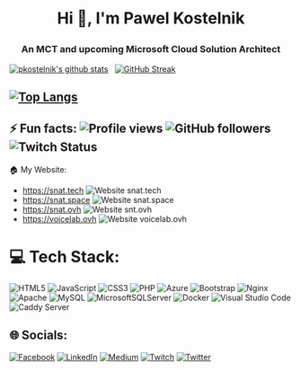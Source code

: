 # <p align="center">Hi 👋, I'm Pawel Kostelnik</p>
### <p align="center">An MCT and upcoming Microsoft Cloud Solution Architect</p>

[![pkostelnik's github stats](https://github-readme-stats.vercel.app/api?username=pkostelnik&theme=chartreuse-dark&show_icons=true)](https://github.com/anuraghazra/github-readme-stats) &nbsp; [![GitHub Streak](https://streak-stats.demolab.com?user=pkostelnik)](https://git.io/streak-stats)

 [![Top Langs](https://github-readme-stats.vercel.app/api/top-langs/?username=pkostelnik&theme=chartreuse-dark)](https://github.com/anuraghazra/github-readme-stats)
 --
 ⚡ Fun facts: ![Profile views](https://gpvc.arturio.dev/pkostelnik) ![GitHub followers](https://img.shields.io/github/followers/pkostelnik?style=plastic) ![Twitch Status](https://img.shields.io/twitch/status/sulvain?style=plastic)
 --
 🏠 My Website: 
 - https://snat.tech ![Website snat.tech](https://img.shields.io/website?down_color=red&down_message=offline&style=plastic&up_color=green&up_message=online&url=https%3A%2F%2Fsnat.tech)
 - https://snat.space ![Website snat.space](https://img.shields.io/website?down_color=red&down_message=offline&style=plastic&up_color=green&up_message=online&url=https%3A%2F%2Fsnat.space)
 - https://snat.ovh ![Website snt.ovh](https://img.shields.io/website?down_color=red&down_message=offline&style=plastic&up_color=green&up_message=online&url=https%3A%2F%2Fsnat.ovh)
 - https://voicelab.ovh ![Website voicelab.ovh](https://img.shields.io/website?down_color=red&down_message=offline&style=plastic&up_color=green&up_message=online&url=https%3A%2F%2Fvoicelab.ovh)

# 💻 Tech Stack:
![HTML5](https://img.shields.io/badge/html5-%23E34F26.svg?style=plastic&logo=html5&logoColor=white) ![JavaScript](https://img.shields.io/badge/javascript-%23323330.svg?style=plastic&logo=javascript&logoColor=%23F7DF1E) ![CSS3](https://img.shields.io/badge/css3-%231572B6.svg?style=plastic&logo=css3&logoColor=white) ![PHP](https://img.shields.io/badge/php-%23777BB4.svg?style=plastic&logo=php&logoColor=white) ![Azure](https://img.shields.io/badge/azure-%230072C6.svg?style=plastic&logo=azure-devops&logoColor=white) ![Bootstrap](https://img.shields.io/badge/bootstrap-%23563D7C.svg?style=plastic&logo=bootstrap&logoColor=white) ![Nginx](https://img.shields.io/badge/nginx-%23009639.svg?style=plastic&logo=nginx&logoColor=white) ![Apache](https://img.shields.io/badge/apache-%23D42029.svg?style=plastic&logo=apache&logoColor=white) ![MySQL](https://img.shields.io/badge/mysql-%2300f.svg?style=plastic&logo=mysql&logoColor=white) ![MicrosoftSQLServer](https://img.shields.io/badge/Microsoft%20SQL%20Sever-CC2927?style=plastic&logo=microsoft%20sql%20server&logoColor=white) ![Docker](https://img.shields.io/badge/docker-%230db7ed.svg?style=plastic&logo=docker&logoColor=white) ![Visual Studio Code](https://img.shields.io/badge/visual%20studio%20code-%230078d7.svg?logo=visual-studio-code&logoColor=white&style=plastic) ![Caddy Server](https://badgen.net/badge/caddyserver/hosted/green)

## 🌐 Socials:
[![Facebook](https://img.shields.io/badge/Facebook-%231877F2.svg?logo=Facebook&logoColor=white)](https://facebook.com/pawelkostelnik) [![LinkedIn](https://img.shields.io/badge/LinkedIn-%230077B5.svg?logo=linkedin&logoColor=white)](https://linkedin.com/in/pkostelnik) [![Medium](https://img.shields.io/badge/Medium-12100E?logo=medium&logoColor=white)](https://medium.com/@pkostelnik) [![Twitch](https://img.shields.io/badge/Twitch-%239146FF.svg?logo=Twitch&logoColor=white)](https://twitch.tv/sulvain) [![Twitter](https://img.shields.io/badge/Twitter-%231DA1F2.svg?logo=Twitter&logoColor=white)](https://twitter.com/tsiwo) 


